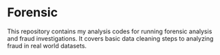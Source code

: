 # Forensic
This repository contains my analysis codes for running forensic analysis and fraud investigations. It covers basic data cleaning steps to analyzing fraud in real world datasets.
